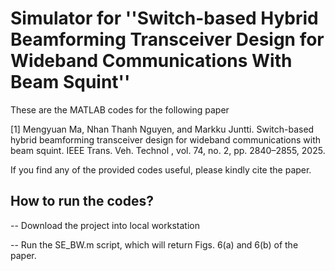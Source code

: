 # Simulator for ''Switch-based Hybrid Beamforming Transceiver Design for Wideband Communications With Beam Squint''

These are the MATLAB codes for the following paper

[1]  Mengyuan Ma, Nhan Thanh Nguyen, and Markku Juntti. Switch-based hybrid beamforming transceiver design for wideband communications with beam squint. IEEE Trans. Veh. Technol , vol. 74, no. 2, pp. 2840–2855, 2025.

If you find any of the provided codes useful, please kindly cite the paper.

## How to run the codes?
-- Download the project into local workstation

-- Run the SE_BW.m script, which will return Figs. 6(a) and 6(b) of the paper.
